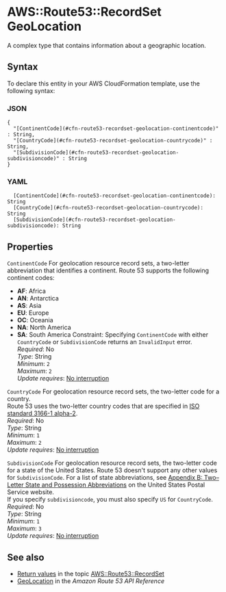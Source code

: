 # AWS::Route53::RecordSet GeoLocation<a name="aws-properties-route53-recordset-geolocation-1"></a>

A complex type that contains information about a geographic location\.

## Syntax<a name="aws-properties-route53-recordset-geolocation-1-syntax"></a>

To declare this entity in your AWS CloudFormation template, use the following syntax:

### JSON<a name="aws-properties-route53-recordset-geolocation-1-syntax.json"></a>

```
{
  "[ContinentCode](#cfn-route53-recordset-geolocation-continentcode)" : String,
  "[CountryCode](#cfn-route53-recordset-geolocation-countrycode)" : String,
  "[SubdivisionCode](#cfn-route53-recordset-geolocation-subdivisioncode)" : String
}
```

### YAML<a name="aws-properties-route53-recordset-geolocation-1-syntax.yaml"></a>

```
  [ContinentCode](#cfn-route53-recordset-geolocation-continentcode): String
  [CountryCode](#cfn-route53-recordset-geolocation-countrycode): String
  [SubdivisionCode](#cfn-route53-recordset-geolocation-subdivisioncode): String
```

## Properties<a name="aws-properties-route53-recordset-geolocation-1-properties"></a>

`ContinentCode` <a name="cfn-route53-recordset-geolocation-continentcode"></a>
For geolocation resource record sets, a two\-letter abbreviation that identifies a continent\. Route 53 supports the following continent codes:

- **AF**: Africa
- **AN**: Antarctica
- **AS**: Asia
- **EU**: Europe
- **OC**: Oceania
- **NA**: North America
- **SA**: South America
  Constraint: Specifying `ContinentCode` with either `CountryCode` or `SubdivisionCode` returns an `InvalidInput` error\.  
  _Required_: No  
  _Type_: String  
  _Minimum_: `2`  
  _Maximum_: `2`  
  _Update requires_: [No interruption](https://docs.aws.amazon.com/AWSCloudFormation/latest/UserGuide/using-cfn-updating-stacks-update-behaviors.html#update-no-interrupt)

`CountryCode` <a name="cfn-route53-recordset-geolocation-countrycode"></a>
For geolocation resource record sets, the two\-letter code for a country\.  
Route 53 uses the two\-letter country codes that are specified in [ISO standard 3166\-1 alpha\-2](https://en.wikipedia.org/wiki/ISO_3166-1_alpha-2)\.  
_Required_: No  
_Type_: String  
_Minimum_: `1`  
_Maximum_: `2`  
_Update requires_: [No interruption](https://docs.aws.amazon.com/AWSCloudFormation/latest/UserGuide/using-cfn-updating-stacks-update-behaviors.html#update-no-interrupt)

`SubdivisionCode` <a name="cfn-route53-recordset-geolocation-subdivisioncode"></a>
For geolocation resource record sets, the two\-letter code for a state of the United States\. Route 53 doesn't support any other values for `SubdivisionCode`\. For a list of state abbreviations, see [Appendix B: Two–Letter State and Possession Abbreviations](https://pe.usps.com/text/pub28/28apb.htm) on the United States Postal Service website\.  
If you specify `subdivisioncode`, you must also specify `US` for `CountryCode`\.  
_Required_: No  
_Type_: String  
_Minimum_: `1`  
_Maximum_: `3`  
_Update requires_: [No interruption](https://docs.aws.amazon.com/AWSCloudFormation/latest/UserGuide/using-cfn-updating-stacks-update-behaviors.html#update-no-interrupt)

## See also<a name="aws-properties-route53-recordset-geolocation-1--seealso"></a>

- [Return values](https://docs.aws.amazon.com/AWSCloudFormation/latest/UserGuide/aws-properties-route53-recordset.html#aws-properties-route53-recordset-return-values) in the topic [AWS::Route53::RecordSet](https://docs.aws.amazon.com/AWSCloudFormation/latest/UserGuide/aws-properties-route53-recordset.html)
- [GeoLocation](https://docs.aws.amazon.com/Route53/latest/APIReference/API_GeoLocation.html) in the _Amazon Route 53 API Reference_
